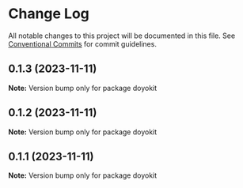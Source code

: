 # Change Log

All notable changes to this project will be documented in this file.
See [Conventional Commits](https://conventionalcommits.org) for commit guidelines.

## 0.1.3 (2023-11-11)

**Note:** Version bump only for package doyokit





## 0.1.2 (2023-11-11)

**Note:** Version bump only for package doyokit





## 0.1.1 (2023-11-11)

**Note:** Version bump only for package doyokit
